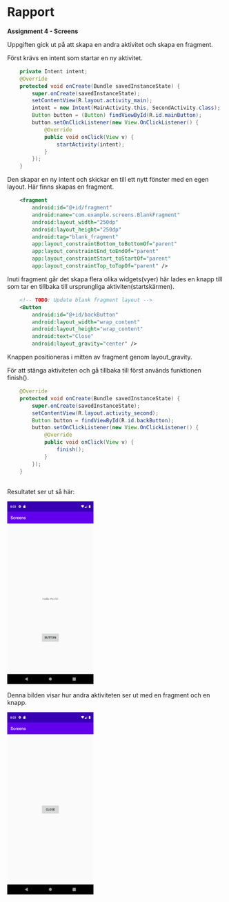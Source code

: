 
# Rapport

**Assignment 4 - Screens**

Uppgiften gick ut på att skapa en andra aktivitet och skapa en fragment.

Först krävs en intent som startar en ny aktivitet.
```java
    private Intent intent;
    @Override
    protected void onCreate(Bundle savedInstanceState) {
        super.onCreate(savedInstanceState);
        setContentView(R.layout.activity_main);
        intent = new Intent(MainActivity.this, SecondActivity.class);
        Button button = (Button) findViewById(R.id.mainButton);
        button.setOnClickListener(new View.OnClickListener() {
            @Override
            public void onClick(View v) {
                startActivity(intent);
            }
        });
    }
```
Den skapar en ny intent och skickar en till ett nytt fönster med en egen layout. Här finns skapas en fragment.
```xml
    <fragment
        android:id="@+id/fragment"
        android:name="com.example.screens.BlankFragment"
        android:layout_width="250dp"
        android:layout_height="250dp"
        android:tag="blank_fragment"
        app:layout_constraintBottom_toBottomOf="parent"
        app:layout_constraintEnd_toEndOf="parent"
        app:layout_constraintStart_toStartOf="parent"
        app:layout_constraintTop_toTopOf="parent" />
```      
Inuti fragment går det skapa flera olika widgets(vyer) här lades en knapp till som tar en tillbaka till ursprungliga aktiviten(startskärmen).
```xml
    <!-- TODO: Update blank fragment layout -->
    <Button
        android:id="@+id/backButton"
        android:layout_width="wrap_content"
        android:layout_height="wrap_content"
        android:text="Close"
        android:layout_gravity="center" />
```
Knappen positioneras i mitten av fragment genom layout_gravity.

För att stänga aktiviteten och gå tillbaka till först används funktionen finish().

```java
    @Override
    protected void onCreate(Bundle savedInstanceState) {
        super.onCreate(savedInstanceState);
        setContentView(R.layout.activity_second);
        Button button = findViewById(R.id.backButton);
        button.setOnClickListener(new View.OnClickListener() {
            @Override
            public void onClick(View v) {
                finish();
            }
        });
    }
    
```

Resultatet ser ut så här:

<img src="app1.png" alt="Aktivitet1" width="200"/>

Denna bilden visar hur andra aktiviteten ser ut med en fragment och en knapp.

<img src="app2.png" alt="Aktivitet2" width="200"/>

